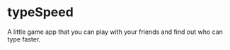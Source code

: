 # typeSpeed
A little game app that you can play with your friends and find out who can type faster.
